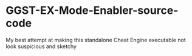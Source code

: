 # GGST-EX-Mode-Enabler-source-code
My best attempt at making this standalone Cheat Engine executable not look suspicious and sketchy
